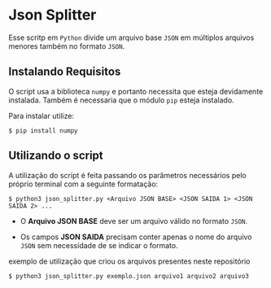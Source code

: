 # Json Splitter

Esse scritp em `Python` divide um arquivo base `JSON` em múltiplos arquivos menores também no formato `JSON`.

## Instalando Requisitos

O script usa a biblioteca `numpy` e portanto necessita que esteja devidamente instalada.
Também é necessaria que o módulo `pip` esteja instalado.

Para instalar utilize:
```
$ pip install numpy
```
## Utilizando o script

A utilização do script é feita passando os parâmetros necessários pelo próprio terminal com a seguinte formatação:

```
$ python3 json_splitter.py <Arquivo JSON BASE> <JSON SAIDA 1> <JSON SAIDA 2> ...
```
- O **Arquivo JSON BASE** deve ser um arquivo válido no formato `JSON`.

- Os campos **JSON SAIDA** precisam conter apenas o nome do arquivo `JSON` sem necessidade de se indicar o formato.

exemplo de utilização que criou os arquivos presentes neste repositório
```
$ python3 json_splitter.py exemplo.json arquivo1 arquivo2 arquivo3
```
